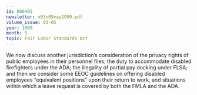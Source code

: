 ```yaml
---
id: 000405
newsletter: v03n05may1999.pdf
volume_issue: 03-05
year: 1999
month: 5
topic: Fair Labor Standards Act
---
```


We now discuss another jurisdiction’s consideration of the privacy rights of public employees in their personnel files; the duty to accommodate disabled firefighters under the ADA; the illegality of partial pay docking under FLSA; and then we consider some EEOC guidelines on offering disabled employees “equivalent positions” upon their return to work, and situations within which a leave request is covered by both the FMLA and the ADA.